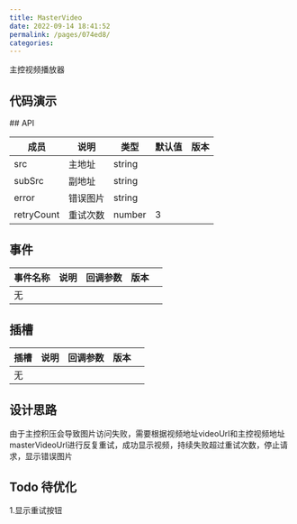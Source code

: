 ```yaml
---
title: MasterVideo
date: 2022-09-14 18:41:52
permalink: /pages/074ed8/
categories:
---
```

主控视频播放器

## 代码演示
<MasterVideoDemo/>
## API

| 成员 | 说明 | 类型 | 默认值 | 版本 |
|--------|--| --- | --- | --- |
| src | 主地址 | string | | |
| subSrc | 副地址 | string | | |
| error | 错误图片 | string | | |
| retryCount | 重试次数 | number | 3 | |

## 事件

| 事件名称 | 说明                         | 回调参数                    | 版本 |     |
|------| ---------------------------- | --------------------------- | ---- | --- |
| 无    |  |     |     |

## 插槽

| 插槽 | 说明 | 回调参数 | 版本 | |
|--| ---------------------------- | --------------------------- | ---- | --- |
| 无 | | | |

## 设计思路

由于主控积压会导致图片访问失败，需要根据视频地址videoUrl和主控视频地址masterVideoUrl进行反复重试，成功显示视频，持续失败超过重试次数，停止请求，显示错误图片

## Todo 待优化

1.显示重试按钮
